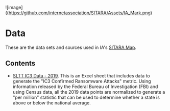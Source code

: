 ![image]((https://github.com/internetassociation/SITARA/Assets/IA_Mark.png)

# Data
These are the data sets and sources used in IA's [SITARA Map](https://internetassociation.org/sitara).

## Contents
* [SLTT IC3 Data - 2019](https://github.com/internetassociation/SITARA/Data/IA_SLTT-IC3-Data_2019.xlsx). This is an Excel sheet that includes data to generate the "IC3 Confirmed Ransomware Attacks" metric. Using information released by the Federal Bureau of Investigation (FBI) and using Census data, all the 2019 data points are normalized to generate a "per million" statistic that can be used to determine whether a state is above or below the national average.